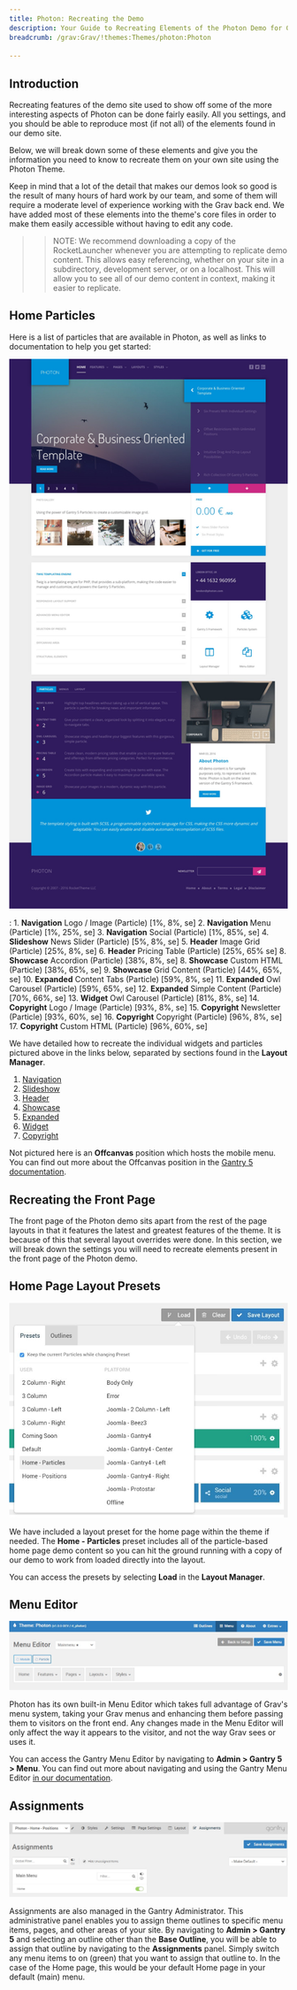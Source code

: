 ```yaml
---
title: Photon: Recreating the Demo
description: Your Guide to Recreating Elements of the Photon Demo for Grav
breadcrumb: /grav:Grav/!themes:Themes/photon:Photon

---
```


Introduction
-----

Recreating features of the demo site used to show off some of the more interesting aspects of Photon can be done fairly easily. All you settings, and you should be able to reproduce most (if not all) of the elements found in our demo site.

Below, we will break down some of these elements and give you the information you need to know to recreate them on your own site using the Photon Theme.

Keep in mind that a lot of the detail that makes our demos look so good is the result of many hours of hard work by our team, and some of them will require a moderate level of experience working with the Grav back end. We have added most of these elements into the theme's core files in order to make them easily accessible without having to edit any code.

>> NOTE: We recommend downloading a copy of the RocketLauncher whenever you are attempting to replicate demo content. This allows easy referencing, whether on your site in a subdirectory, development server, or on a localhost. This will allow you to see all of our demo content in context, making it easier to replicate.

Home Particles
-----

Here is a list of particles that are available in Photon, as well as links to documentation to help you get started:

![](assets/photon2.jpeg)

:   1. **Navigation** Logo / Image (Particle) [1%, 8%, se]
    2. **Navigation** Menu (Particle) [1%, 25%, se]
    3. **Navigation** Social (Particle) [1%, 85%, se]
    4. **Slideshow** News Slider (Particle) [5%, 8%, se]
    5. **Header** Image Grid (Particle) [25%, 8%, se]
    6. **Header** Pricing Table (Particle) [25%, 65% se]
    8. **Showcase** Accordion (Particle) [38%, 8%, se]
    8. **Showcase** Custom HTML (Particle) [38%, 65%, se]
    9. **Showcase** Grid Content (Particle) [44%, 65%, se]
    10. **Expanded** Content Tabs (Particle) [59%, 8%, se]
    11. **Expanded** Owl Carousel (Particle) [59%, 65%, se]
    12. **Expanded** Simple Content (Particle) [70%, 66%, se]
    13. **Widget** Owl Carousel (Particle) [81%, 8%, se]
    14. **Copyright** Logo / Image (Particle) [93%, 8%, se]
    15. **Copyright** Newsletter (Particle) [93%, 60%, se]
    16. **Copyright** Copyright (Particle) [96%, 8%, se]
    17. **Copyright** Custom HTML (Particle) [96%, 60%, se]


We have detailed how to recreate the individual widgets and particles pictured above in the links below, separated by sections found in the **Layout Manager**.

1. [Navigation](demo_navigation.md)
2. [Slideshow](demo_slideshow.md)
3. [Header](demo_header.md)
4. [Showcase](demo_showcase.md)
5. [Expanded](demo_expanded.md)
6. [Widget](demo_widget.md)
7. [Copyright](demo_copyright.md)

Not pictured here is an **Offcanvas** position which hosts the mobile menu. You can find out more about the Offcanvas position in the [Gantry 5 documentation](http://docs.gantry.org/gantry5/configure/layout-manager#offcanvas-section).

Recreating the Front Page
-----

The front page of the Photon demo sits apart from the rest of the page layouts in that it features the latest and greatest features of the theme. It is because of this that several layout overrides were done. In this section, we will break down the settings you will need to recreate elements present in the front page of the Photon demo.

Home Page Layout Presets
-----

![Layout Presets](assets/layout_presets.jpeg)

We have included a layout preset for the home page within the theme if needed. The **Home - Particles** preset includes all of the particle-based home page demo content so you can hit the ground running with a copy of our demo to work from loaded directly into the layout.

You can access the presets by selecting **Load** in the **Layout Manager**.

Menu Editor
-----

![](assets/menu_1.jpeg)

Photon has its own built-in Menu Editor which takes full advantage of Grav's menu system, taking your Grav menus and enhancing them before passing them to visitors on the front end. Any changes made in the Menu Editor will only affect the way it appears to the visitor, and not the way Grav sees or uses it.

You can access the Gantry Menu Editor by navigating to **Admin > Gantry 5 > Menu**. You can find out more about navigating and using the Gantry Menu Editor [in our documentation](http://docs.gantry.org/gantry5/configure/menu-editor).

Assignments
-----

![](assets/assignments_1.jpeg)

Assignments are also managed in the Gantry Administrator. This administrative panel enables you to assign theme outlines to specific menu items, pages, and other areas of your site. By navigating to **Admin > Gantry 5** and selecting an outline other than the **Base Outline**, you will be able to assign that outline by navigating to the **Assignments** panel. Simply switch any menu items to on (green) that you want to assign that outline to. In the case of the Home page, this would be your default Home page in your default (main) menu.
